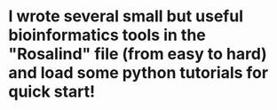 # I wrote several small but useful bioinformatics tools in the "Rosalind" file (from easy to hard) and load some python tutorials for quick start!
